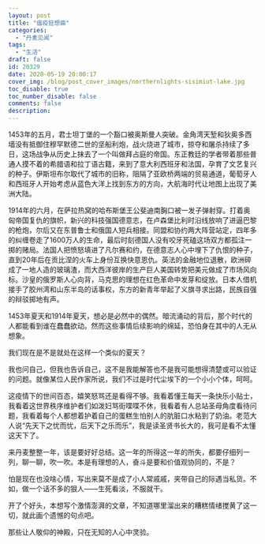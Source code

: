 ```yaml
---
layout: post
title: "瘟疫狂想曲"
categories:
  - "丹麦见闻"
tags:
  - "生活"
draft: false
id: 20329
date: 2020-05-19 20:00:17
cover_img: /blog/post_cover_images/northernlights-sisimiut-lake.jpg
toc_disable: true
toc_number_disable: false
comments: false
description:
---
```


<p></p>

1453年的五月，君士坦丁堡的一个豁口被奥斯曼人突破。金角湾天堑和狄奥多西墙没有抵御住穆罕默德二世的坚船利炮，战火烧进了城市，掠夺和屠杀持续了多日，这场战争从历史上抹去了一个叫做拜占庭的帝国。东正教廷的学者带着那些普通人摸不着的希腊语和拉丁语古籍，来到了意大利西班牙和法国，孕育了文艺复兴的种子。伊斯坦布尔取代了城市的旧称，阻隔了亚欧桥两端的贸易通道，葡萄牙人和西班牙人开始考虑从蓝色大洋上找到东方的方向，大航海时代让地图上出现了美洲大陆。

1914年的六月，在萨拉热窝的哈布斯堡王公斐迪南胸口被一发子弹射穿。打着奥匈帝国复仇的旗帜，新兴的科技强国德意志，在卢森堡比利时沿线放响了进逼巴黎的枪炮，尔后又在东普鲁士和俄国人短兵相接。同盟和协约两大阵营站定，四年多的纠缠卷走了1600万人的生命，最后时刻德国人没有咬牙死磕这场双方都孤注一掷的赌局。法国人把愤怒填进了凡尔赛和约，在德意志人心中埋下了仇恨的种子，直到20年后在贡比涅的火车上身份互换快意恩仇。英法的金融地位退散，欧洲碎成了一地人造的玻璃渣，而大西洋彼岸的生产巨人美国转势把美元做成了市场风向标。沙皇的俄罗斯人心向背，马克思的理想在红色革命中发芽和绽放。日本人借机接手了胶州湾和山东半岛的话事权，东方的新青年举起了义旗寻求出路，民族自强的辩驳掷地有声。

1453年夏天和1914年夏天，想必是必然中的偶然。暗流涌动的背后，那个时代的人都能看到谁在蠢蠢欲动。然而这些事情后续影响的绵延，恐怕身在其中的人无从想象。

我们现在是不是就处在这样一个类似的夏天？

我也问自己，但我也告诉自己，这不是我能解答也不是我可能想得清楚或可以验证的问题。就像某位人民作家所说，我们不过是时代尘埃下的一个小小个体，呵呵。

这疫情下的世间百态，嬉笑怒骂还是看得不够。我看着懂王每天一条快乐小贴士，我看着这世界秩序维护者们如泼妇骂街喋喋不休，我看着有人总站圣母角度看待问题，我看着每个人都想着护着自己的蛋糕生怕别人的肮脏口水粘到了奶油。老范大人说“先天下之忧而忧，后天下之乐而乐”，我是读圣贤书长大的，我可是看不太懂这天下了。

来丹麦整整一年，该是要好好总结。这一年的所得这一年的所失，都要仔细列一列，聊一聊，吹一吹。本是有理想的人，奋斗是要和价值观协同的，不是？

怕是现在也没啥心情，写出来莫不是成了小人常戚戚，夹带自己的际遇当私货。不如，做一个话不多的狠人——生死看淡，不服就干。

开了个好头，本想写个激情澎湃的文章，不知道哪里溜出来的糟糕情绪搅黄了这一切，就此画个遗憾的句点吧。

那些让人敬仰的神殿，只在无知的人心中灵验。
